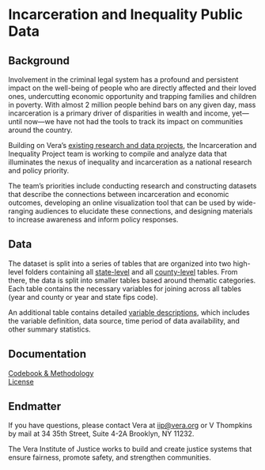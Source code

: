 # Incarceration and Inequality Public Data

## Background
Involvement in the criminal legal system has a profound and persistent impact on the well-being of people who are directly affected and their loved ones, undercutting economic opportunity and trapping families and children in poverty. With almost 2 million people behind bars on any given day, mass incarceration is a primary driver of disparities in wealth and income, yet—until now—we have not had the tools to track its impact on communities around the country.

Building on Vera’s [existing research and data projects](https://www.vera.org/solutions-research?token=AHBBTJdTH1tzvVJTDjpx35ITy9XH3p9Q), the Incarceration and Inequality Project team is working to compile and analyze data that illuminates the nexus of inequality and incarceration as a national research and policy priority.

The team’s priorities include conducting research and constructing datasets that describe the connections between incarceration and economic outcomes, developing an online visualization tool that can be used by wide-ranging audiences to elucidate these connections, and designing materials to increase awareness and inform policy responses.

## Data
The dataset is split into a series of tables that are organized into two high-level folders containing all [state-level](https://github.com/vera-institute/incarceration-inequality-public/tree/main/state) and all [county-level](https://github.com/vera-institute/incarceration-inequality-public/tree/main/county) tables. From there, the data is split into smaller tables based around thematic categories. Each table contains the necessary variables for joining across all tables (year and county or year and state fips code). 

An additional table contains detailed [variable descriptions](https://github.com/vera-institute/incarceration-inequality-public/tree/main/variable_descriptions), which includes the variable definition, data source, time period of data availability, and other summary statistics.


## Documentation
[Codebook & Methodology](https://github.com/vera-institute/incarceration-inequality-public/blob/main/Codebook%20&%20Methodology.pdf)  
[License](https://github.com/vera-institute/incarceration-inequality-public/blob/main/License.pdf)

## Endmatter
If you have questions, please contact Vera at iip@vera.org or V Thompkins by mail at 34 35th Street, Suite 4-2A Brooklyn, NY 11232.

The Vera Institute of Justice works to build and create justice systems that ensure fairness, promote safety, and strengthen communities.
